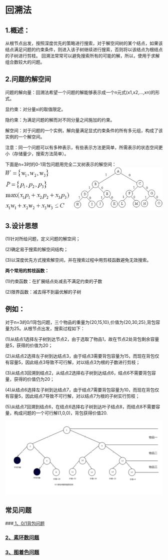 # 回溯法
## 1.概述：
从根节点出发，按照深度优先的策略进行搜索，对于解空间树的某个结点，如果该结点满足问题的约束条件，则进入该子树继续进行搜索，否则将以该结点为根结点的子树进行剪枝。
回溯法常常可以避免搜索所有的可能的解，所以，使用于求解组合数较大的问题。
## 2.问题的解空间
问题的解向量：回溯法希望一个问题的解能够表示成一个n元式(x1,x2,…,xn)的形式。

显约束：对分量xi的取值限定。

隐约束：为满足问题的解而对不同分量之间施加的约束。

解空间：对于问题的一个实例，解向量满足显式约束条件的所有多元组，构成了该实例的一个解空间。

注意：同一个问题可以有多种表示，有些表示方法更简单，所需表示的状态空间更小（存储量少，搜索方法简单）。

下面是n=3时的0-1背包问题用完全二叉树表示的解空间：
![](https://github.com/Azcy/Algorithm/blob/master/AlgorithmTypology/BacktrackingMethod/image/01%E8%83%8C%E5%8C%85%E9%97%AE%E9%A2%98.jpg)

## 3.设计思想
(1)针对所给问题，定义问题的解空间；

(2)确定易于搜索的解空间结构；

(3)以深度优先方式搜索解空间，并在搜索过程中用剪枝函数避免无效搜索。

**两个常用的剪枝函数：**

(1)约束函数：在扩展结点处减去不满足约束的子数

(2)限界函数：减去得不到最优解的子树

例如：
----------
对于n=3的0/1背包问题，三个物品的重量为{20,15,10},价值为{20,30,25},背包容量为25。从根节点出发，搜索过程如下：

(1)从结点1选择左子树到达节点2，由于选取了物品1，故在节点2处背包剩余容量是5，获得的价值为20；

(2)从结点2选择左子树到达结点3，由于结点3需要背包容量为15，而现在背包仅有容量5，因此结点3导致不可行解，对以结点3为根的子数进行剪枝；

(3)从结点3回溯到结点2，从结点2选择右子树到达结点6，结点6不需要背包容量，获得的价值仍为20；

(4)从结点6选择左子树到达结点7，由于结点7需要背包容量为10，而现在背包仅有容量5，因此结点7导致不可行解，对以结点7为根的子树实行剪枝；

(5)从结点7回溯到结点6，在结点6选择右子树到达叶子结点8，而结点8不需要容量，构成问题的一个可行解(1,0,0)，背包获得价值20.

![](https://github.com/Azcy/Algorithm/blob/master/AlgorithmTypology/BacktrackingMethod/image/01%E8%83%8C%E5%8C%85%E9%97%AE%E9%A2%98%E7%9A%84%E6%90%9C%E7%B4%A2%E7%A9%BA%E9%97%B4.png)

## 常见问题

###[ 1、0/1背包问题](https://github.com/Azcy/Algorithm/blob/master/AlgorithmTypology/BacktrackingMethod/md/KnapsackProblem.md)

### [2、素环数问题](https://github.com/Azcy/Algorithm/blob/master/AlgorithmTypology/BacktrackingMethod/md/PrimeRingProblem.md)


### [3、图着色问题](https://github.com/Azcy/Algorithm/blob/master/AlgorithmTypology/BacktrackingMethod/md/GraphColouring.md)